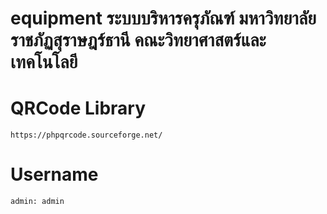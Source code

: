 # equipment ระบบบริหารครุภัณฑ์ มหาวิทยาลัยราชภัฏสุราษฎร์ธานี คณะวิทยาศาสตร์และเทคโนโลยี

# QRCode Library
    https://phpqrcode.sourceforge.net/

# Username
    admin: admin
